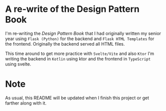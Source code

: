 # A re-write of the Design Pattern Book

I'm re-writing the _Design Pattern Book_ that I had originally written my senior year using `Flask (Python)` for the backend and `Flask HTML Templates` for the frontend. Originally the backend served all HTML files.

This time around to get more practice with `Svelte/Vite` and also `Ktor` I'm writing the backend in `Kotlin` using ktor and the frontend in `TypeScript` using svelte.

# Note

As usual, this README will be updated when I finish this project or get farther along with it.